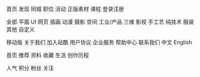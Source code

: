 首页 发现 同城 职位 活动 正版素材 课程 登录注册

全部 平面 UI 网页 插画 动漫 摄影 空间 工业/产品 三维 影视 手工艺  纯技术 服装 其他 自定义

移动版 关于我们 加入站酷 用户协议 企业服务 帮助中心 联系我们 中文 English

首页 推荐 资料 收藏 生活 创作历程

人气 积分 粉丝 关注